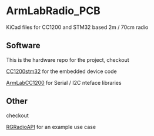 # ArmLabRadio_PCB
KiCad files for CC1200 and STM32 based 2m / 70cm radio

## Software
This is the hardware repo for the project, checkout

[CC1200stm32](https://github.com/explosion33/CC1200stm32) for the embedded device code

[ArmLabCC1200](https://github.com/explosion33/ArmLabCC1200) for Serial / I2C nteface libraries


## Other
checkout

[RGRadioAPI](https://github.com/explosion33/RGRadioApi) for an example use case
